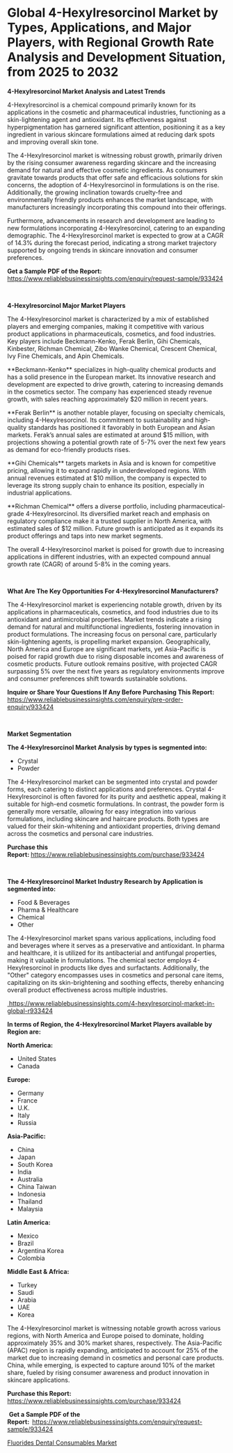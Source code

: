 <p><h1>Global 4-Hexylresorcinol Market by Types, Applications, and Major Players, with Regional Growth Rate Analysis and Development Situation, from 2025 to 2032</h1></p><p><strong>4-Hexylresorcinol Market Analysis and Latest Trends</strong></p>
<p><p>4-Hexylresorcinol is a chemical compound primarily known for its applications in the cosmetic and pharmaceutical industries, functioning as a skin-lightening agent and antioxidant. Its effectiveness against hyperpigmentation has garnered significant attention, positioning it as a key ingredient in various skincare formulations aimed at reducing dark spots and improving overall skin tone.</p><p>The 4-Hexylresorcinol market is witnessing robust growth, primarily driven by the rising consumer awareness regarding skincare and the increasing demand for natural and effective cosmetic ingredients. As consumers gravitate towards products that offer safe and efficacious solutions for skin concerns, the adoption of 4-Hexylresorcinol in formulations is on the rise. Additionally, the growing inclination towards cruelty-free and environmentally friendly products enhances the market landscape, with manufacturers increasingly incorporating this compound into their offerings.</p><p>Furthermore, advancements in research and development are leading to new formulations incorporating 4-Hexylresorcinol, catering to an expanding demographic. The 4-Hexylresorcinol market is expected to grow at a CAGR of 14.3% during the forecast period, indicating a strong market trajectory supported by ongoing trends in skincare innovation and consumer preferences.</p></p>
<p><strong>Get a Sample PDF of the Report:&nbsp;</strong> <a href="https://www.reliablebusinessinsights.com/enquiry/request-sample/933424?utm_campaign=3314&utm_medium=2&utm_source=Github&utm_content=ia&utm_term=21032025&utm_id=4-hexylresorcinol">https://www.reliablebusinessinsights.com/enquiry/request-sample/933424</a></p>
<p>&nbsp;</p>
<p><strong>4-Hexylresorcinol Major Market Players</strong></p>
<p><p>The 4-Hexylresorcinol market is characterized by a mix of established players and emerging companies, making it competitive with various product applications in pharmaceuticals, cosmetics, and food industries. Key players include Beckmann-Kenko, Ferak Berlin, Gihi Chemicals, Kinbester, Richman Chemical, Zibo Wanke Chemical, Crescent Chemical, Ivy Fine Chemicals, and Apin Chemicals.</p><p>**Beckmann-Kenko** specializes in high-quality chemical products and has a solid presence in the European market. Its innovative research and development are expected to drive growth, catering to increasing demands in the cosmetics sector. The company has experienced steady revenue growth, with sales reaching approximately $20 million in recent years.</p><p>**Ferak Berlin** is another notable player, focusing on specialty chemicals, including 4-Hexylresorcinol. Its commitment to sustainability and high-quality standards has positioned it favorably in both European and Asian markets. Ferak’s annual sales are estimated at around $15 million, with projections showing a potential growth rate of 5-7% over the next few years as demand for eco-friendly products rises.</p><p>**Gihi Chemicals** targets markets in Asia and is known for competitive pricing, allowing it to expand rapidly in underdeveloped regions. With annual revenues estimated at $10 million, the company is expected to leverage its strong supply chain to enhance its position, especially in industrial applications.</p><p>**Richman Chemical** offers a diverse portfolio, including pharmaceutical-grade 4-Hexylresorcinol. Its diversified market reach and emphasis on regulatory compliance make it a trusted supplier in North America, with estimated sales of $12 million. Future growth is anticipated as it expands its product offerings and taps into new market segments.</p><p>The overall 4-Hexylresorcinol market is poised for growth due to increasing applications in different industries, with an expected compound annual growth rate (CAGR) of around 5-8% in the coming years.</p></p>
<p>&nbsp;</p>
<p><strong>What Are The Key Opportunities For 4-Hexylresorcinol Manufacturers?</strong></p>
<p><p>The 4-Hexylresorcinol market is experiencing notable growth, driven by its applications in pharmaceuticals, cosmetics, and food industries due to its antioxidant and antimicrobial properties. Market trends indicate a rising demand for natural and multifunctional ingredients, fostering innovation in product formulations. The increasing focus on personal care, particularly skin-lightening agents, is propelling market expansion. Geographically, North America and Europe are significant markets, yet Asia-Pacific is poised for rapid growth due to rising disposable incomes and awareness of cosmetic products. Future outlook remains positive, with projected CAGR surpassing 5% over the next five years as regulatory environments improve and consumer preferences shift towards sustainable solutions.</p></p>
<p><strong>Inquire or Share Your Questions If Any Before Purchasing This Report:</strong> <a href="https://www.reliablebusinessinsights.com/enquiry/pre-order-enquiry/933424?utm_campaign=3314&utm_medium=2&utm_source=Github&utm_content=ia&utm_term=21032025&utm_id=4-hexylresorcinol">https://www.reliablebusinessinsights.com/enquiry/pre-order-enquiry/933424</a></p>
<p>&nbsp;</p>
<p><strong>Market Segmentation</strong></p>
<p><strong>The 4-Hexylresorcinol Market Analysis by types is segmented into:</strong></p>
<p><ul><li>Crystal</li><li>Powder</li></ul></p>
<p><p>The 4-Hexylresorcinol market can be segmented into crystal and powder forms, each catering to distinct applications and preferences. Crystal 4-Hexylresorcinol is often favored for its purity and aesthetic appeal, making it suitable for high-end cosmetic formulations. In contrast, the powder form is generally more versatile, allowing for easy integration into various formulations, including skincare and haircare products. Both types are valued for their skin-whitening and antioxidant properties, driving demand across the cosmetics and personal care industries.</p></p>
<p><strong>Purchase this Report:&nbsp;</strong><a href="https://www.reliablebusinessinsights.com/purchase/933424?utm_campaign=3314&utm_medium=2&utm_source=Github&utm_content=ia&utm_term=21032025&utm_id=4-hexylresorcinol">https://www.reliablebusinessinsights.com/purchase/933424</a></p>
<p>&nbsp;</p>
<p><strong>The 4-Hexylresorcinol Market Industry Research by Application is segmented into:</strong></p>
<p><ul><li>Food & Beverages</li><li>Pharma & Healthcare</li><li>Chemical</li><li>Other</li></ul></p>
<p><p>The 4-Hexylresorcinol market spans various applications, including food and beverages where it serves as a preservative and antioxidant. In pharma and healthcare, it is utilized for its antibacterial and antifungal properties, making it valuable in formulations. The chemical sector employs 4-Hexylresorcinol in products like dyes and surfactants. Additionally, the "Other" category encompasses uses in cosmetics and personal care items, capitalizing on its skin-brightening and soothing effects, thereby enhancing overall product effectiveness across multiple industries.</p></p>
<p><a href="https://www.reliablebusinessinsights.com/4-hexylresorcinol-market-in-global-r933424?utm_campaign=3314&utm_medium=2&utm_source=Github&utm_content=ia&utm_term=21032025&utm_id=4-hexylresorcinol">&nbsp;https://www.reliablebusinessinsights.com/4-hexylresorcinol-market-in-global-r933424</a></p>
<p><strong>In terms of Region, the 4-Hexylresorcinol Market Players available by Region are:</strong></p>
<p>
    <p> <strong> North America: </strong>
        <ul>
            <li>United States</li>
            <li>Canada</li>
        </ul>
        </p> 
    <p> <strong> Europe: </strong>
        <ul>
            <li>Germany</li>
            <li>France</li>
            <li>U.K.</li>
            <li>Italy</li>
            <li>Russia</li>
        </ul>
        </p> 
    <p> <strong> Asia-Pacific: </strong>
        <ul>
            <li>China</li>
            <li>Japan</li>
            <li>South Korea</li>
            <li>India</li>
            <li>Australia</li>
            <li>China Taiwan</li>
            <li>Indonesia</li>
            <li>Thailand</li>
            <li>Malaysia</li>
        </ul>
        </p> 
    <p> <strong> Latin America: </strong>
        <ul>
            <li>Mexico</li>
            <li>Brazil</li>
            <li>Argentina Korea</li>
            <li>Colombia</li>
        </ul>
        </p> 
    <p> <strong> Middle East & Africa: </strong>
        <ul>
            <li>Turkey</li>
            <li>Saudi</li>
            <li>Arabia</li>
            <li>UAE</li>
            <li>Korea</li>
        </ul>
    </p>
    </p>
<p><p>The 4-Hexylresorcinol market is witnessing notable growth across various regions, with North America and Europe poised to dominate, holding approximately 35% and 30% market shares, respectively. The Asia-Pacific (APAC) region is rapidly expanding, anticipated to account for 25% of the market due to increasing demand in cosmetics and personal care products. China, while emerging, is expected to capture around 10% of the market share, fueled by rising consumer awareness and product innovation in skincare applications.</p></p>
<p><strong>Purchase this Report: </strong><a href="https://www.reliablebusinessinsights.com/purchase/933424?utm_campaign=3314&utm_medium=2&utm_source=Github&utm_content=ia&utm_term=21032025&utm_id=4-hexylresorcinol">https://www.reliablebusinessinsights.com/purchase/933424</a></p>
<p>&nbsp;<strong>Get a Sample PDF of the Report:&nbsp;&nbsp;</strong><a href="https://www.reliablebusinessinsights.com/enquiry/request-sample/933424?utm_campaign=3314&utm_medium=2&utm_source=Github&utm_content=ia&utm_term=21032025&utm_id=4-hexylresorcinol">https://www.reliablebusinessinsights.com/enquiry/request-sample/933424</a></p>
<p><strong></strong></p>
<p><p><a href="https://github.com/djembashote/Market-Research-Report-List-1/blob/main/fluorides-dental-consumables-market.md?utm_campaign=3314&utm_medium=2&utm_source=Github&utm_content=ia&utm_term=21032025&utm_id=4-hexylresorcinol">Fluorides Dental Consumables Market</a></p></p>